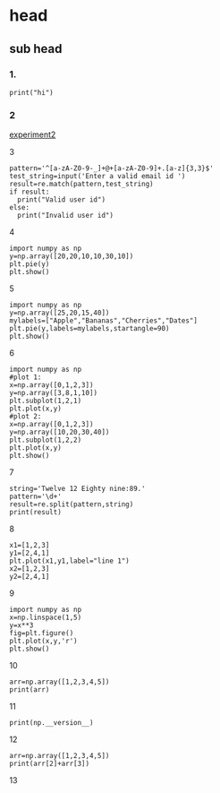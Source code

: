 # head
## sub head

### 1. 
```
print("hi")
```

### 2 
[experiment2](https://github.com/drishyats/test/blob/main/hello.py)

3
```import re
pattern='^[a-zA-Z0-9-_]+@+[a-zA-Z0-9]+.[a-z]{3,3}$'
test_string=input('Enter a valid email id ')
result=re.match(pattern,test_string)
if result:
  print("Valid user id")
else:
  print("Invalid user id")
  ```
  
  4
  ```import matplotlib.pyplot as plt
import numpy as np
y=np.array([20,20,10,10,30,10])
plt.pie(y)
plt.show()
```

5
```import matplotlib.pyplot as plt
import numpy as np
y=np.array([25,20,15,40])
mylabels=["Apple","Bananas","Cherries","Dates"]
plt.pie(y,labels=mylabels,startangle=90)
plt.show()
```
6
```import matplotlib.pyplot as plt
import numpy as np
#plot 1:
x=np.array([0,1,2,3])
y=np.array([3,8,1,10])
plt.subplot(1,2,1)
plt.plot(x,y)
#plot 2:
x=np.array([0,1,2,3])
y=np.array([10,20,30,40])
plt.subplot(1,2,2)
plt.plot(x,y)
plt.show()
```
7
```import re
string='Twelve 12 Eighty nine:89.'
pattern='\d+'
result=re.split(pattern,string)
print(result)
```
8
```import matplotlib.pyplot as plt
x1=[1,2,3]
y1=[2,4,1]
plt.plot(x1,y1,label="line 1")
x2=[1,2,3]
y2=[2,4,1]
```
9
```import matplotlib.pyplot as plt
import numpy as np
x=np.linspace(1,5)
y=x**3
fig=plt.figure()
plt.plot(x,y,'r')
plt.show()
```
10
```import numpy as np
arr=np.array([1,2,3,4,5])
print(arr)
```
11
```import numpy as np
print(np.__version__)
```
12
```import numpy as np
arr=np.array([1,2,3,4,5])
print(arr[2]+arr[3])
```
13

